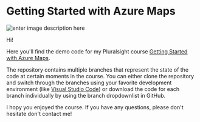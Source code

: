 # Getting Started with Azure Maps

![enter image description here](https://www.pluralsight.com/content/dam/pluralsight/newsroom/brand-assets/logos/pluralsight-logo-vrt-color-2.png)  

Hi!

Here you'll find the demo code for my Pluralsight course [Getting Started with Azure Maps](https://app.pluralsight.com/library/courses/getting-started-azure-maps).

The repository contains multiple branches that represent the state of the code at certain moments in the course. You can either clone the repository and switch through the branches using your favorite development environment (like [Visual Studio Code](https://code.visualstudio.com/)) or download the code for each branch individually by using the branch dropdownlist in GitHub.

I hopy you enjoyed the course. If you have any questions, please don't hesitate don't contact me!
